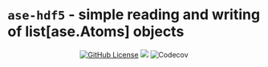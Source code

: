 # `ase-hdf5` - simple reading and writing of list[ase.Atoms] objects

<div align="center">

[![GitHub License](https://img.shields.io/github/license/tcnicholas/ase-hdf5)](LICENSE.md)
[![](https://github.com/tcnicholas/ase-hdf5/actions/workflows/tests.yaml/badge.svg?branch=main)](https://github.com/tcnicholas/ase-hdf5/actions/workflows/tests.yaml)
![Codecov](https://img.shields.io/codecov/c/github/tcnicholas/ase-hdf5)
</div>